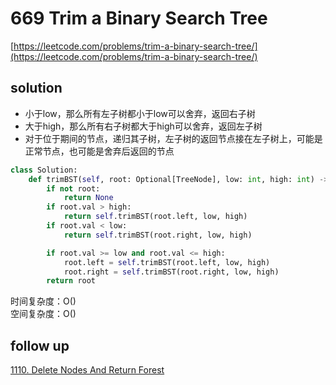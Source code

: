 # 669 Trim a Binary Search Tree
[https://leetcode.com/problems/trim-a-binary-search-tree/](https://leetcode.com/problems/trim-a-binary-search-tree/)


## solution
- 小于low，那么所有左子树都小于low可以舍弃，返回右子树
- 大于high，那么所有右子树都大于high可以舍弃，返回左子树
- 对于位于期间的节点，递归其子树，左子树的返回节点接在左子树上，可能是正常节点，也可能是舍弃后返回的节点

```python
class Solution:
    def trimBST(self, root: Optional[TreeNode], low: int, high: int) -> Optional[TreeNode]:
        if not root:
            return None
        if root.val > high:
            return self.trimBST(root.left, low, high)
        if root.val < low:
            return self.trimBST(root.right, low, high)

        if root.val >= low and root.val <= high:
            root.left = self.trimBST(root.left, low, high)
            root.right = self.trimBST(root.right, low, high)
        return root
```
时间复杂度：O() <br>
空间复杂度：O()


## follow up

[1110. Delete Nodes And Return Forest](./1110%20Delete%20Nodes%20And%20Return%20Forest.md)
